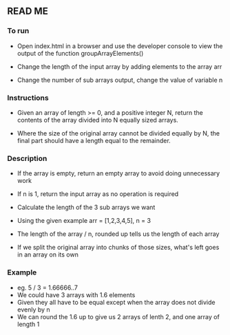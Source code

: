 ## READ ME 

### To run 

- Open index.html in a browser and use the developer console to view the output of the function groupArrayElements()

- Change the length of the input array by adding elements to the array arr

- Change the number of sub arrays output, change the value of variable n



### Instructions

- Given an array of length >= 0, and a positive integer N, return the contents of the array divided into N equally sized arrays.

- Where the size of the original array cannot be divided equally by N, the final part should have a length equal to the remainder.


### Description

- If the array is empty, return an empty array to avoid doing unnecessary work

- If n is 1, return the input array as no operation is required

- Calculate the length of the 3 sub arrays we want
- Using the given example arr = [1,2,3,4,5], n = 3
- The length of the array / n, rounded up tells us the length of each array
- If we split the original array into chunks of those sizes, what's left goes in an array on its own

### Example

- eg. 5 / 3 = 1.66666..7
- We could have 3 arrays with 1.6 elements 
- Given they all have to be equal except when the array does not divide evenly by n
- We can round the 1.6 up to give us 2 arrays of lenth 2, and one array of length 1
